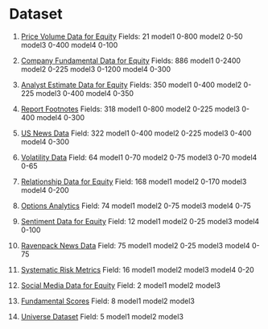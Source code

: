 # Dataset

1. [Price Volume Data for Equity](https://platform.worldquantbrain.com/data/data-sets/pv1)
Fields: 21
model1 0-800
model2 0-50
model3 0-400
model4 0-100

2. [Company Fundamental Data for Equity](https://platform.worldquantbrain.com/data/data-sets/fundamental6)
Fields: 886
model1 0-2400
model2 0-225
model3 0-1200
model4 0-300

3. [Analyst Estimate Data for Equity](https://platform.worldquantbrain.com/data/data-sets/analyst4)
Fields: 350
model1 0-400
model2 0-225
model3 0-400
model4 0-350

4. [Report Footnotes](https://platform.worldquantbrain.com/data/data-sets/fundamental2)
Fields: 318
model1 0-800
model2 0-225
model3 0-400
model4 0-300

5. [US News Data](https://platform.worldquantbrain.com/data/data-sets/news12)
Field: 322
model1 0-400
model2 0-225
model3 0-400
model4 0-300

6. [Volatility Data](https://platform.worldquantbrain.com/data/data-sets/option8)
Field: 64
model1 0-70
model2 0-75
model3 0-70
model4 0-65

7. [Relationship Data for Equity](https://platform.worldquantbrain.com/data/data-sets/pv13)
Field: 168
model1
model2 0-170
model3
model4 0-200

8. [Options Analytics](https://platform.worldquantbrain.com/data/data-sets/option9)
Field: 74
model1
model2 0-75
model3
model4 0-75

9. [Sentiment Data for Equity](https://platform.worldquantbrain.com/data/data-sets/socialmedia12)
Field: 12
model1
model2 0-25
model3
model4 0-100

10. [Ravenpack News Data](https://platform.worldquantbrain.com/data/data-sets/news18)
Field: 75
model1
model2 0-25
model3
model4 0-75

11. [Systematic Risk Metrics](https://platform.worldquantbrain.com/data/data-sets/model51)
Field: 16
model1
model2
model3
model4 0-20

12. [Social Media Data for Equity](https://platform.worldquantbrain.com/data/data-sets/socialmedia8)
Field: 2
model1
model2
model3

13. [Fundamental Scores](https://platform.worldquantbrain.com/data/data-sets/model16)
Field: 8
model1
model2
model3

14. [Universe Dataset](https://platform.worldquantbrain.com/data/data-sets/univ1)
Field: 5
model1
model2
model3
